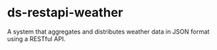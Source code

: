 # ds-restapi-weather

A system that aggregates and distributes weather data in JSON format using a RESTful API.
